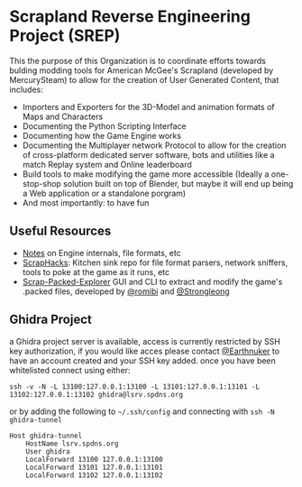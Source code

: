 # Scrapland Reverse Engineering Project (SREP)

This the purpose of this Organization is to coordinate efforts towards bulding modding tools for American McGee's Scrapland (developed by MercurySteam) to allow for the creation of User Generated Content, that includes:

- Importers and Exporters for the 3D-Model and animation formats of Maps and Characters
- Documenting the Python Scripting Interface
- Documenting how the Game Engine works
- Documenting the Multiplayer network Protocol to allow for the creation of cross-platform dedicated server software, bots and utilities like a match Replay system and Online leaderboard
- Build tools to make modifying the game more accessible (Ideally a one-stop-shop solution built on top of Blender, but maybe it will end up being a Web application or a standalone porgram)
- And most importantly: to have fun

## Useful Resources

- [Notes](https://github.com/Scrapland-Reverse-Engineering-Project/Notes) on Engine internals, file formats, etc
- [ScrapHacks](https://github.com/Scrapland-Reverse-Engineering-Project/ScrapHacks): Kitchen sink repo for file format parsers, network sniffers, tools to poke at the game as it runs, etc
- [Scrap-Packed-Explorer](https://github.com/Scrapland-Reverse-Engineering-Project/Scrap-Packed-Explorer) GUI and CLI to extract and modify the game's .packed files, developed by [@romibi](https://github.com/romibi) and [@Strongleong](https://github.com/Strongleong)

## Ghidra Project

a Ghidra project server is available, access is currently restricted by SSH key authorization, if you would like acces please contact [@Earthnuker](https://github.com/Earthnuker) to have an account created and your SSH key added.
once you have been whitelisted connect using either:

`ssh -v -N -L 13100:127.0.0.1:13100 -L 13101:127.0.0.1:13101 -L 13102:127.0.0.1:13102 ghidra@lsrv.spdns.org`

or by adding the following to `~/.ssh/config` and connecting with `ssh -N ghidra-tunnel`

```ssh-config
Host ghidra-tunnel
	HostName lsrv.spdns.org
	User ghidra
	LocalForward 13100 127.0.0.1:13100
	LocalForward 13101 127.0.0.1:13101
	LocalForward 13102 127.0.0.1:13102
```

<!--

**Here are some ideas to get you started:**

🙋‍♀️ A short introduction - what is your organization all about?
🌈 Contribution guidelines - how can the community get involved?
👩‍💻 Useful resources - where can the community find your docs? Is there anything else the community should know?
🍿 Fun facts - what does your team eat for breakfast?
🧙 Remember, you can do mighty things with the power of [Markdown](https://docs.github.com/github/writing-on-github/getting-started-with-writing-and-formatting-on-github/basic-writing-and-formatting-syntax)
-->

